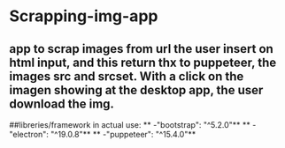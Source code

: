 # Scrapping-img-app

## app to scrap images from url the user insert on html input, and this return thx to puppeteer, the images src and srcset. With a click on the imagen showing at the desktop app, the user download the img.

##libreries/framework in actual use:
  ** -"bootstrap": "^5.2.0"** 
  ** -"electron": "^19.0.8"** 
  ** -"puppeteer": "^15.4.0"** 
  
